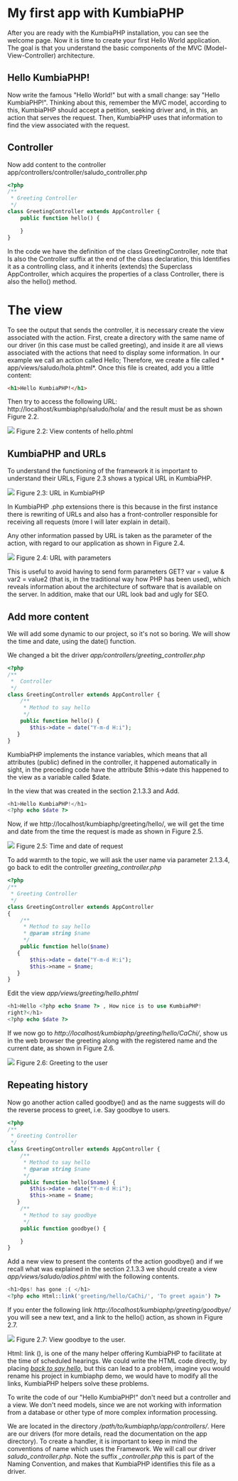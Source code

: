 # My first app with KumbiaPHP

After you are ready with the KumbiaPHP installation, you can see the welcome page. Now it is time to create your first Hello World application. The goal is that you understand the basic components of the MVC (Model-View-Controller) architecture.

## Hello KumbiaPHP!

Now write the famous "Hello World!" but with a small change: say "Hello KumbiaPHP!". Thinking about this, remember the MVC model, according to this, KumbiaPHP should accept a petition, seeking driver and, in this, an action that serves the request. Then, KumbiaPHP uses that information to find the view associated with the request.

## Controller

Now add content to the controller app/controllers/controller/saludo_controller.php

```php
<?php
/** 
 * Greeting Controller
 */
class GreetingController extends AppController {
    public function hello() {

    }
}
 ```

In the code we have the definition of the class GreetingController, note that
Is also the Controller suffix at the end of the class declaration, this
Identifies it as a controlling class, and it inherits (extends) the
Superclass AppController, which acquires the properties of a class
Controller, there is also the hello() method.

# The view
To see the output that sends the controller, it is necessary create the view associated with the action. First, create
a directory with the same name of our driver (in this case must be called greeting), and inside it are all views
associated with the actions that need to display some information. In our example we call an action called Hello;
Therefore, we create a file called * app/views/saludo/hola.phtml*. Once this file is created, add you a little content:

```html
<h1>Hello KumbiaPHP!</h1>
```

Then try to access the following URL: http://localhost/kumbiaphp/saludo/hola/ and the result must be as shown Figure 2.2.

![](../images/image06.png) Figure 2.2: View contents of hello.phtml

## KumbiaPHP and URLs

To understand the functioning of the framework it is important to understand their URLs, Figure 2.3 shows a typical URL in KumbiaPHP.

![](../images/image08.png) Figure 2.3: URL in KumbiaPHP

In KumbiaPHP .php extensions there is this because in the first instance there is rewriting of URLs and also has a front-controller responsible for receiving all requests (more I will later explain in detail).

Any other information passed by URL is taken as the parameter of the action, with regard to our application as shown in Figure 2.4.

![](../images/image05.png) Figure 2.4: URL with parameters

This is useful to avoid having to send form parameters GET? var = value & var2 = value2 (that is, in the traditional way how PHP has been used), which reveals information about the architecture of software that is available on the server. In addition, make that our URL look bad and ugly for SEO.

## Add more content

We will add some dynamic to our project, so it's not so boring. We will show the time and date, using the date() function.

We changed a bit the driver *app/controllers/greeting_controller.php*

```php
<?php
/**
 *  Controller
 */ 
class GreetingController extends AppController {
    /** 
     * Method to say hello
     */
    public function hello() { 
       $this->date = date("Y-m-d H:i");
   }
}
```

KumbiaPHP implements the instance variables, which means that all attributes (public) defined in the controller, it happened automatically in sight, in the preceding code have the attribute $this->date this happened to the view as a variable called $date.

In the view that was created in the section 2.1.3.3 and Add.

```php
<h1>Hello KumbiaPHP!</h1>
<?php echo $date ?>
```

Now, if we http://localhost/kumbiaphp/greeting/hello/, we will get the time and date from the time the request is made as shown in Figure 2.5.

![](../images/image02.png) Figure 2.5: Time and date of request

To add warmth to the topic, we will ask the user name via parameter 2.1.3.4, go back to edit the controller *greeting_controller.php*

```php
<?php
/** 
 * Greeting Controller
 */ 
class GreetingController extends AppController
{
    /** 
     * Method to say hello
     * @param string $name
     */ 
    public function hello($name)
   {
       $this->date = date("Y-m-d H:i");
       $this->name = $name;
   }
}
```

Edit the view *app/views/greeting/hello.phtml*

```php
<h1>Hello <?php echo $name ?> , How nice is to use KumbiaPHP!
right?</h1>
<?php echo $date ?> 
```

If we now go to *http://localhost/kumbiaphp/greeting/hello/CaChi/*, show us in the web browser the greeting along with the registered name and the current date, as shown in Figure 2.6.

![](../images/image09.png) Figure 2.6: Greeting to the user

## Repeating history

Now go another action called goodbye() and as the name suggests will do the reverse process to greet, i.e. Say goodbye to users.

```php
<?php
/** 
 * Greeting Controller
 */ 
class GreetingController extends AppController {
    /** 
     * Method to say hello
     * @param string $name
     */ 
    public function hello($name) {
       $this->date = date("Y-m-d H:i");
       $this->name = $name;
   }
    /** 
     * Method to say goodbye
     */ 
    public function goodbye() {

    }
}
```

Add a new view to present the contents of the action goodbye() and if we recall what was explained in the section 2.1.3.3 we should create a view *app/views/saludo/adios.phtml* with the following contents.

```php
<h1>Ops! has gone :( </h1>
<?php echo Html::link('greeting/hello/CaChi/', 'To greet again') ?>
```

If you enter the following link *http://localhost/kumbiaphp/greeting/goodbye/* you will see a new text, and a link to the hello() action, as shown in Figure 2.7.

![](../images/image04.png) Figure 2.7: View goodbye to the user.

Html: link (), is one of the many helper offering KumbiaPHP to facilitate at the time of scheduled hearings. We could write the HTML code directly, by placing *[back to say hello](kumbiaphp/saludo/hola/CaChi/)*, but this can lead to a problem, imagine you would rename his project in kumbiaphp demo, we would have to modify all the links, KumbiaPHP helpers solve these problems.

To write the code of our "Hello KumbiaPHP!" don't need but a controller and a view. We don't need models, since we are not working with information from a database or other type of more complex information processing.

We are located in the directory */path/to/kumbiaphp/app/controllers/*. Here are our drivers (for more details, read the documentation on the app directory). To create a handler, it is important to keep in mind the conventions of name which uses the Framework. We will call our driver *saludo_controller.php*. Note the suffix *_controller.php* this is part of the Naming Convention, and makes that KumbiaPHP identifies this file as a driver.